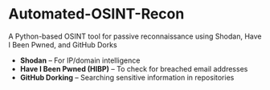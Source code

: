 # Automated-OSINT-Recon
A Python-based OSINT tool for passive reconnaissance using Shodan, Have I Been Pwned, and GitHub Dorks
- **Shodan** – For IP/domain intelligence  
- **Have I Been Pwned (HIBP)** – To check for breached email addresses  
- **GitHub Dorking** – Searching sensitive information in repositories  
